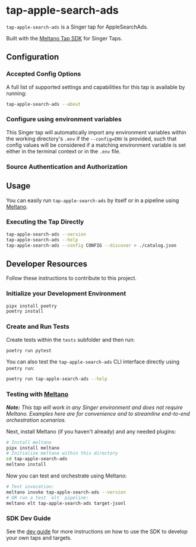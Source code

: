 # tap-apple-search-ads

`tap-apple-search-ads` is a Singer tap for AppleSearchAds.

Built with the [Meltano Tap SDK](https://sdk.meltano.com) for Singer Taps.

<!--

Developer TODO: Update the below as needed to correctly describe the install procedure. For instance, if you do not have a PyPi repo, or if you want users to directly install from your git repo, you can modify this step as appropriate.

## Installation

Install from PyPi:

```bash
pipx install tap-apple-search-ads
```

Install from GitHub:

```bash
pipx install git+https://github.com/ORG_NAME/tap-apple-search-ads.git@main
```

-->

## Configuration

### Accepted Config Options

<!--
Developer TODO: Provide a list of config options accepted by the tap.

This section can be created by copy-pasting the CLI output from:

```
tap-apple-search-ads --about --format=markdown
```
-->

A full list of supported settings and capabilities for this
tap is available by running:

```bash
tap-apple-search-ads --about
```

### Configure using environment variables

This Singer tap will automatically import any environment variables within the working directory's
`.env` if the `--config=ENV` is provided, such that config values will be considered if a matching
environment variable is set either in the terminal context or in the `.env` file.

### Source Authentication and Authorization

<!--
Developer TODO: If your tap requires special access on the source system, or any special authentication requirements, provide those here.
-->

## Usage

You can easily run `tap-apple-search-ads` by itself or in a pipeline using [Meltano](https://meltano.com/).

### Executing the Tap Directly

```bash
tap-apple-search-ads --version
tap-apple-search-ads --help
tap-apple-search-ads --config CONFIG --discover > ./catalog.json
```

## Developer Resources

Follow these instructions to contribute to this project.

### Initialize your Development Environment

```bash
pipx install poetry
poetry install
```

### Create and Run Tests

Create tests within the `tests` subfolder and
  then run:

```bash
poetry run pytest
```

You can also test the `tap-apple-search-ads` CLI interface directly using `poetry run`:

```bash
poetry run tap-apple-search-ads --help
```

### Testing with [Meltano](https://www.meltano.com)

_**Note:** This tap will work in any Singer environment and does not require Meltano.
Examples here are for convenience and to streamline end-to-end orchestration scenarios._

<!--
Developer TODO:
Your project comes with a custom `meltano.yml` project file already created. Open the `meltano.yml` and follow any "TODO" items listed in
the file.
-->

Next, install Meltano (if you haven't already) and any needed plugins:

```bash
# Install meltano
pipx install meltano
# Initialize meltano within this directory
cd tap-apple-search-ads
meltano install
```

Now you can test and orchestrate using Meltano:

```bash
# Test invocation:
meltano invoke tap-apple-search-ads --version
# OR run a test `elt` pipeline:
meltano elt tap-apple-search-ads target-jsonl
```

### SDK Dev Guide

See the [dev guide](https://sdk.meltano.com/en/latest/dev_guide.html) for more instructions on how to use the SDK to
develop your own taps and targets.

